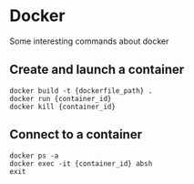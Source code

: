 # Docker

Some interesting commands about docker

## Create and launch a container

```
docker build -t {dockerfile_path} .
docker run {container_id}
docker kill {container_id}
```

## Connect to a container

```
docker ps -a
docker exec -it {container_id} absh
exit
```